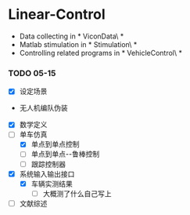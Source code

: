 # Linear-Control

- Data collecting in * ViconData\ *
- Matlab stimulation in * Stimulation\ *
- Controlling related programs in * VehicleControl\ *

### TODO 05-15

* [x] 设定场景 
 * 无人机编队伪装
* [x] 数学定义
* [ ] 单车仿真
  * [x] 单点到单点控制
  * [ ] 单点到单点--鲁棒控制
  * [ ] 跟踪控制器
* [x] 系统输入输出接口
  * [x] 车辆实测结果
    * [ ] 大概测了什么自己写上
* [ ] 文献综述
